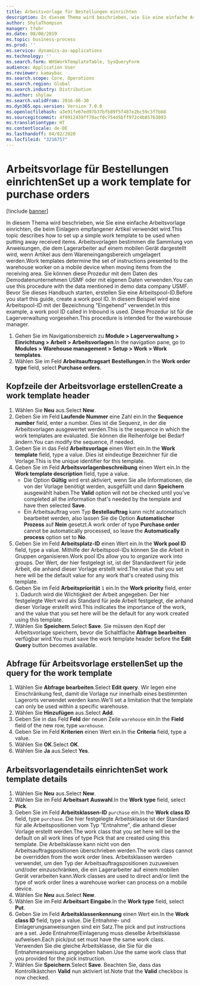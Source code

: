 ```yaml
---
title: Arbeitsvorlage für Bestellungen einrichten
description: In diesem Thema wird beschrieben, wie Sie eine einfache Arbeitsvorlage einrichten, die beim Einlagern empfangener Artikel verwendet wird.
author: ShylaThompson
manager: tfehr
ms.date: 08/08/2019
ms.topic: business-process
ms.prod: ''
ms.service: dynamics-ax-applications
ms.technology: ''
ms.search.form: WHSWorkTemplateTable, SysQueryForm
audience: Application User
ms.reviewer: kamaybac
ms.search.scope: Core, Operations
ms.search.region: Global
ms.search.industry: Distribution
ms.author: shylaw
ms.search.validFrom: 2016-06-30
ms.dyn365.ops.version: Version 7.0.0
ms.openlocfilehash: a3e91fe67ed97b37bfb89f5f487e2bc59c3f7bb8
ms.sourcegitcommit: 4f9912439ff78acf0c754d5bff972c4b85763093
ms.translationtype: HT
ms.contentlocale: de-DE
ms.lasthandoff: 04/02/2020
ms.locfileid: "3216757"
---
```

# <a name="set-up-a-work-template-for-purchase-orders"></a><span data-ttu-id="6ac58-103">Arbeitsvorlage für Bestellungen einrichten</span><span class="sxs-lookup"><span data-stu-id="6ac58-103">Set up a work template for purchase orders</span></span>

[!include [banner](../../includes/banner.md)]

<span data-ttu-id="6ac58-104">In diesem Thema wird beschrieben, wie Sie eine einfache Arbeitsvorlage einrichten, die beim Einlagern empfangener Artikel verwendet wird.</span><span class="sxs-lookup"><span data-stu-id="6ac58-104">This topic describes how to set up a simple work template to be used when putting away received items.</span></span> <span data-ttu-id="6ac58-105">Arbeitsvorlagen bestimmen die Sammlung von Anweisungen, die dem Lagerarbeiter auf einem mobilen Gerät dargestellt wird, wenn Artikel aus dem Wareneingangsbereich umgelagert werden.</span><span class="sxs-lookup"><span data-stu-id="6ac58-105">Work templates determine the set of instructions presented to the warehouse worker on a mobile device when moving items from the receiving area.</span></span> <span data-ttu-id="6ac58-106">Sie können diese Prozedur mit dem Daten des Demodatenunternehmen USMF oder mit eigenen Daten verwenden.</span><span class="sxs-lookup"><span data-stu-id="6ac58-106">You can use this procedure with the data mentioned in demo data company USMF.</span></span> <span data-ttu-id="6ac58-107">Bevor Sie dieses Handbuch starten, erstellen Sie eine Arbeitspool-ID.</span><span class="sxs-lookup"><span data-stu-id="6ac58-107">Before you start this guide, create a work pool ID.</span></span> <span data-ttu-id="6ac58-108">In diesem Beispiel wird eine Arbeitspool-ID mit der Bezeichnung "Eingehend" verwendet.</span><span class="sxs-lookup"><span data-stu-id="6ac58-108">In this example, a work pool ID called in Inbound is used.</span></span> <span data-ttu-id="6ac58-109">Diese Prozedur ist für die Lagerverwaltung vorgesehen.</span><span class="sxs-lookup"><span data-stu-id="6ac58-109">This procedure is intended for the warehouse manager.</span></span>

1. <span data-ttu-id="6ac58-110">Gehen Sie im Navigationsbereich zu **Module > Lagerverwaltung > Einrichtung > Arbeit > Arbeitsvorlagen**.</span><span class="sxs-lookup"><span data-stu-id="6ac58-110">In the navigation pane, go to **Modules > Warehouse management > Setup > Work > Work templates**.</span></span>
2. <span data-ttu-id="6ac58-111">Wählen Sie im Feld **Arbeitsauftragsart** **Bestellungen**.</span><span class="sxs-lookup"><span data-stu-id="6ac58-111">In the **Work order type** field, select **Purchase orders**.</span></span>

## <a name="create-a-work-template-header"></a><span data-ttu-id="6ac58-112">Kopfzeile der Arbeitsvorlage erstellen</span><span class="sxs-lookup"><span data-stu-id="6ac58-112">Create a work template header</span></span>
1. <span data-ttu-id="6ac58-113">Wählen Sie **Neu** aus.</span><span class="sxs-lookup"><span data-stu-id="6ac58-113">Select **New**.</span></span>
2. <span data-ttu-id="6ac58-114">Geben Sie im Feld **Laufende Nummer** eine Zahl ein.</span><span class="sxs-lookup"><span data-stu-id="6ac58-114">In the **Sequence number** field, enter a number.</span></span> <span data-ttu-id="6ac58-115">Dies ist die Sequenz, in der die Arbeitsvorlagen ausgewertet werden.</span><span class="sxs-lookup"><span data-stu-id="6ac58-115">This is the sequence in which the work templates are evaluated.</span></span> <span data-ttu-id="6ac58-116">Sie können die Reihenfolge bei Bedarf ändern.</span><span class="sxs-lookup"><span data-stu-id="6ac58-116">You can modify the sequence, if needed.</span></span>  
3. <span data-ttu-id="6ac58-117">Geben Sie in das Feld **Arbeitsvorlage** einen Wert ein.</span><span class="sxs-lookup"><span data-stu-id="6ac58-117">In the **Work template** field, type a value.</span></span> <span data-ttu-id="6ac58-118">Dies ist eindeutige Bezeichner für die Vorlage.</span><span class="sxs-lookup"><span data-stu-id="6ac58-118">This is the unique identifier for this template.</span></span>  
4. <span data-ttu-id="6ac58-119">Geben Sie im Feld **Arbeitsvorlagenbeschreibung** einen Wert ein.</span><span class="sxs-lookup"><span data-stu-id="6ac58-119">In the **Work template description** field, type a value.</span></span>
    - <span data-ttu-id="6ac58-120">Die Option **Gültig** wird erst aktiviert, wenn Sie alle Informationen, die von der Vorlage benötigt werden, ausgefüllt und dann **Speichern** ausgewählt haben.</span><span class="sxs-lookup"><span data-stu-id="6ac58-120">The **Valid** option will not be checked until you've completed all the information that's needed by the template and have then selected **Save**.</span></span>  
    - <span data-ttu-id="6ac58-121">Ein Arbeitsauftrag vom Typ **Bestellauftrag** kann nicht automatisch bearbeitet werden, also lassen Sie die Option **Automatischer Prozess** auf **Nein** gesetzt.</span><span class="sxs-lookup"><span data-stu-id="6ac58-121">A work order of type **Purchase order** cannot be automatically processed, so leave the **Automatically process** option set to **No**.</span></span>  
5. <span data-ttu-id="6ac58-122">Geben Sie im Feld **Arbeitsplatz-ID** einen Wert ein.</span><span class="sxs-lookup"><span data-stu-id="6ac58-122">In the **Work pool ID** field, type a value.</span></span> <span data-ttu-id="6ac58-123">Mithilfe der Arbeitspool-IDs können Sie die Arbeit in Gruppen organisieren.</span><span class="sxs-lookup"><span data-stu-id="6ac58-123">Work pool IDs allow you to organize work into groups.</span></span> <span data-ttu-id="6ac58-124">Der Wert, der hier festgelegt ist, ist der Standardwert für jede Arbeit, die anhand dieser Vorlage erstellt wird.</span><span class="sxs-lookup"><span data-stu-id="6ac58-124">The value that you set here will be the default value for any work that's created using this template.</span></span>  
6. <span data-ttu-id="6ac58-125">Geben Sie im Feld **Arbeitspriorität** `1` ein.</span><span class="sxs-lookup"><span data-stu-id="6ac58-125">In the **Work priority** field, enter `1`.</span></span> <span data-ttu-id="6ac58-126">Dadurch wird die Wichtigkeit der Arbeit angegeben. Der hier festgelegte Wert wird als Standard für jede Arbeit festgelegt, die anhand dieser Vorlage erstellt wird.</span><span class="sxs-lookup"><span data-stu-id="6ac58-126">This indicates the importance of the work, and the value that you set here will be the default for any work created using this template.</span></span>  
7. <span data-ttu-id="6ac58-127">Wählen Sie **Speichern**.</span><span class="sxs-lookup"><span data-stu-id="6ac58-127">Select **Save**.</span></span> <span data-ttu-id="6ac58-128">Sie müssen den Kopf der Arbeitsvorlage speichern, bevor die Schaltfläche **Abfrage bearbeiten** verfügbar wird.</span><span class="sxs-lookup"><span data-stu-id="6ac58-128">You must save the work template header before the **Edit Query** button becomes available.</span></span>  

## <a name="set-up-the-query-for-the-work-template"></a><span data-ttu-id="6ac58-129">Abfrage für Arbeitsvorlage erstellen</span><span class="sxs-lookup"><span data-stu-id="6ac58-129">Set up the query for the work template</span></span>
1. <span data-ttu-id="6ac58-130">Wählen Sie **Abfrage bearbeiten**.</span><span class="sxs-lookup"><span data-stu-id="6ac58-130">Select **Edit query**.</span></span> <span data-ttu-id="6ac58-131">Wir legen eine Einschränkung fest, damit die Vorlage nur innerhalb eines bestimmten Lagerorts verwendet werden kann.</span><span class="sxs-lookup"><span data-stu-id="6ac58-131">We'll set a limitation that the template can only be used within a specific warehouse.</span></span>  
2. <span data-ttu-id="6ac58-132">Wählen Sie **Hinzufügen** aus.</span><span class="sxs-lookup"><span data-stu-id="6ac58-132">Select **Add**.</span></span>
3. <span data-ttu-id="6ac58-133">Geben Sie in das Feld **Feld** der neuen Zeile `warehouse` ein.</span><span class="sxs-lookup"><span data-stu-id="6ac58-133">In the **Field** field of the new row, type `warehouse`.</span></span>
4. <span data-ttu-id="6ac58-134">Geben Sie im Feld **Kriterien** einen Wert ein.</span><span class="sxs-lookup"><span data-stu-id="6ac58-134">In the **Criteria** field, type a value.</span></span>
5. <span data-ttu-id="6ac58-135">Wählen Sie **OK**.</span><span class="sxs-lookup"><span data-stu-id="6ac58-135">Select **OK**.</span></span>
6. <span data-ttu-id="6ac58-136">Wählen Sie **Ja** aus.</span><span class="sxs-lookup"><span data-stu-id="6ac58-136">Select **Yes**.</span></span>

## <a name="set-work-template-details"></a><span data-ttu-id="6ac58-137">Arbeitsvorlagendetails einrichten</span><span class="sxs-lookup"><span data-stu-id="6ac58-137">Set work template details</span></span>
1. <span data-ttu-id="6ac58-138">Wählen Sie **Neu** aus.</span><span class="sxs-lookup"><span data-stu-id="6ac58-138">Select **New**.</span></span>
2. <span data-ttu-id="6ac58-139">Wählen Sie im Feld **Arbeitsart** **Auswahl**.</span><span class="sxs-lookup"><span data-stu-id="6ac58-139">In the **Work type** field, select **Pick**.</span></span>
3. <span data-ttu-id="6ac58-140">Geben Sie im Feld **Arbeitsklassen-ID** `purchase` ein.</span><span class="sxs-lookup"><span data-stu-id="6ac58-140">In the **Work class ID** field, type `purchase`.</span></span> <span data-ttu-id="6ac58-141">Die hier festgelegte Arbeitsklasse ist der Standard für alle Arbeitspositionen vom Typ "Entnahme", die anhand dieser Vorlage erstellt werden.</span><span class="sxs-lookup"><span data-stu-id="6ac58-141">The work class that you set here will be the default on all work lines of type Pick that are created using this template.</span></span> <span data-ttu-id="6ac58-142">Die Arbeitsklasse kann nicht von den Arbeitsauftragspositionen überschrieben werden.</span><span class="sxs-lookup"><span data-stu-id="6ac58-142">The work class cannot be overridden from the work order lines.</span></span> <span data-ttu-id="6ac58-143">Arbeitsklassen werden verwendet, um den Typ der Arbeitsauftragspositionen zuzuweisen und/oder einzuschränken, die ein Lagerarbeiter auf einem mobilen Gerät verarbeiten kann.</span><span class="sxs-lookup"><span data-stu-id="6ac58-143">Work classes are used to direct and/or limit the type of work order lines a warehouse worker can process on a mobile device.</span></span>  
4. <span data-ttu-id="6ac58-144">Wählen Sie **Neu** aus.</span><span class="sxs-lookup"><span data-stu-id="6ac58-144">Select **New**.</span></span>
5. <span data-ttu-id="6ac58-145">Wählen Sie im Feld **Arbeitsart** **Eingabe**.</span><span class="sxs-lookup"><span data-stu-id="6ac58-145">In the **Work type** field, select **Put**.</span></span>
6. <span data-ttu-id="6ac58-146">Geben Sie im Feld **Arbeitsklassenkennung** einen Wert ein.</span><span class="sxs-lookup"><span data-stu-id="6ac58-146">In the **Work class ID** field, type a value.</span></span> <span data-ttu-id="6ac58-147">Die Entnahme- und Einlagerungsanweisungen sind ein Satz.</span><span class="sxs-lookup"><span data-stu-id="6ac58-147">The pick and put instructions are a set.</span></span> <span data-ttu-id="6ac58-148">Jede Entnahme/Einlagerung muss dieselbe Arbeitsklasse aufweisen.</span><span class="sxs-lookup"><span data-stu-id="6ac58-148">Each pick/put set must have the same work class.</span></span> <span data-ttu-id="6ac58-149">Verwenden Sie die gleiche Arbeitsklasse, die Sie für die Entnahmeanweisung angegeben haben.</span><span class="sxs-lookup"><span data-stu-id="6ac58-149">Use the same work class that you provided for the pick instruction.</span></span>  
7. <span data-ttu-id="6ac58-150">Wählen Sie **Speichern**.</span><span class="sxs-lookup"><span data-stu-id="6ac58-150">Select **Save**.</span></span> <span data-ttu-id="6ac58-151">Beachten Sie, dass das Kontrollkästchen **Valid** nun aktiviert ist.</span><span class="sxs-lookup"><span data-stu-id="6ac58-151">Note that the **Valid** checkbox is now checked.</span></span>  

